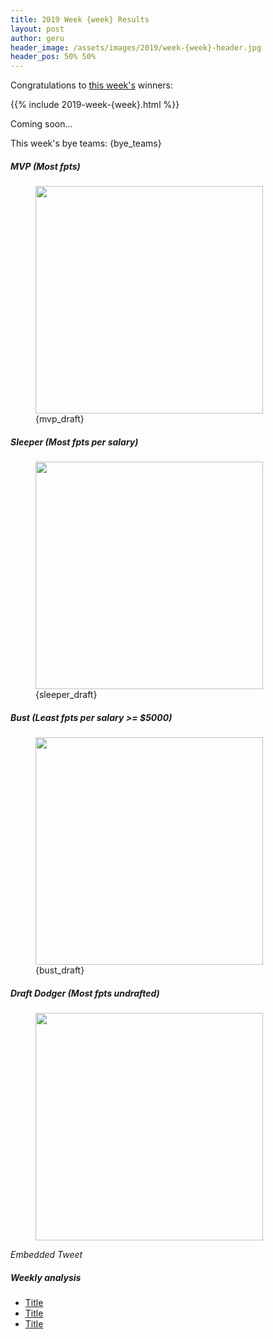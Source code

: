 ```yaml
---
title: 2019 Week {week} Results
layout: post
author: geru
header_image: /assets/images/2019/week-{week}-header.jpg
header_pos: 50% 50%
---
```

Congratulations to [this week's](https://www.draftkings.com/contest/gamecenter/{contest_id}) winners:

{{% include 2019-week-{week}.html %}}

Coming soon...

This week's bye teams: {bye_teams}

##### MVP (Most fpts)
<figure class="figure">
    <img class="img-fluid" src="/assets/images/2019/{mvp_png}" width="364px"/>
    <figcaption class="figure-caption">{mvp_draft}</figcaption>
</figure>

##### Sleeper (Most fpts per salary)
<figure class="figure">
    <img class="img-fluid" src="/assets/images/2019/{sleeper_png}" width="364px"/>
    <figcaption class="figure-caption">{sleeper_draft}</figcaption>
</figure>

##### Bust (Least fpts per salary >= $5000)
<figure class="figure">
    <img class="img-fluid" src="/assets/images/2019/{bust_png}" width="364px"/>
    <figcaption class="figure-caption">{bust_draft}</figcaption>
</figure>


##### Draft Dodger (Most fpts undrafted)
<figure class="figure">
    <img class="img-fluid" src="/assets/images/2019/{draft_dodger_png}" width="364px"/>
</figure>
<i>Embedded Tweet</i>

##### Weekly analysis
<ul class="list-unstyled" id="pro-links">
    <a href="#" target="_blank"><li>Title</li></a>
    <a href="#" target="_blank"><li>Title</li></a>
    <a href="#" target="_blank"><li>Title</li></a>
</ul>
